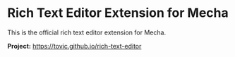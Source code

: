 Rich Text Editor Extension for Mecha
====================================

This is the official rich text editor extension for Mecha.

**Project:** <https://tovic.github.io/rich-text-editor>